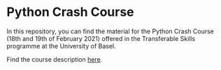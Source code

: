 # Python Crash Course

In this repository, you can find the material for the Python Crash Course (18th and 19th of February 2021) offered in the Transferable Skills programme at the University of Basel.

Find the course description [here](https://fortbildung.unibas.ch/courses/organizer/scientific-tools/python-crash-course-for-beginners-291084).

